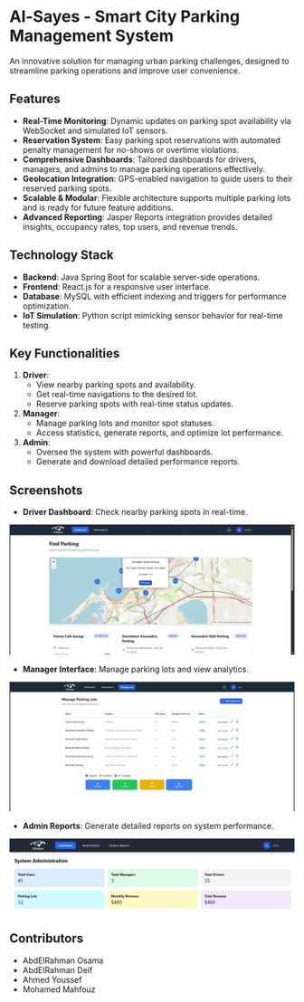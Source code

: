 # Al-Sayes - Smart City Parking Management System

An innovative solution for managing urban parking challenges, designed to streamline parking operations and improve user convenience.

## Features

- **Real-Time Monitoring**: Dynamic updates on parking spot availability via WebSocket and simulated IoT sensors.
- **Reservation System**: Easy parking spot reservations with automated penalty management for no-shows or overtime violations.
- **Comprehensive Dashboards**: Tailored dashboards for drivers, managers, and admins to manage parking operations effectively.
- **Geolocation Integration**: GPS-enabled navigation to guide users to their reserved parking spots.
- **Scalable & Modular**: Flexible architecture supports multiple parking lots and is ready for future feature additions.
- **Advanced Reporting**: Jasper Reports integration provides detailed insights, occupancy rates, top users, and revenue trends.

## Technology Stack

- **Backend**: Java Spring Boot for scalable server-side operations.
- **Frontend**: React.js for a responsive user interface.
- **Database**: MySQL with efficient indexing and triggers for performance optimization.
- **IoT Simulation**: Python script mimicking sensor behavior for real-time testing.

## Key Functionalities

1. **Driver**:
    - View nearby parking spots and availability.
    - Get real-time navigations to the desired lot.
    - Reserve parking spots with real-time status updates.
2. **Manager**:
    - Manage parking lots and monitor spot statuses.
    - Access statistics, generate reports, and optimize lot performance.
3. **Admin**:
    - Oversee the system with powerful dashboards.
    - Generate and download detailed performance reports.

## Screenshots

- **Driver Dashboard**: Check nearby parking spots in real-time.

![driver.png](./assets/driver.png)

- **Manager Interface**: Manage parking lots and view analytics.

![manager.png](./assets/manager.png)

- **Admin Reports**: Generate detailed reports on system performance.

![admin.png](./assets/admin.png)

## Contributors

- AbdElRahman Osama
- AbdElRahman Deif
- Ahmed Youssef
- Mohamed Mahfouz